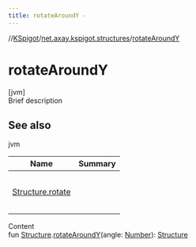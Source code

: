 ```yaml
---
title: rotateAroundY -
---
```

//[KSpigot](../index.md)/[net.axay.kspigot.structures](index.md)/[rotateAroundY](rotate-around-y.md)



# rotateAroundY  
[jvm]  
Brief description  


## See also  
  
jvm  
  
|  Name|  Summary| 
|---|---|
| [Structure.rotate](rotate.md)| <br><br><br><br>
  
  
Content  
fun [Structure](-structure/index.md).[rotateAroundY](rotate-around-y.md)(angle: [Number](https://kotlinlang.org/api/latest/jvm/stdlib/kotlin/-number/index.html)): [Structure](-structure/index.md)  



